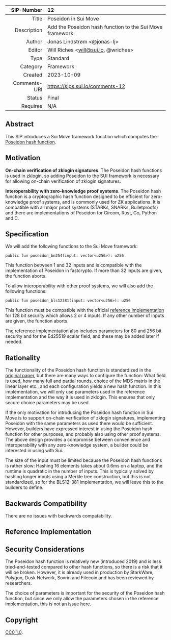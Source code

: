 | SIP-Number          | 12                                                        |
| ------------------: | :-------------------------------------------------------- |
| Title               | Poseidon in Sui Move                                      |
| Description         | Add the Poseidon hash function to the Sui Move framework. |
| Author              | Jonas Lindstrøm <@jonas-lj>                               |
| Editor              | Will Riches <will@sui.io, @wriches>                       |
| Type                | Standard                                                  |
| Category            | Framework                                                 |
| Created             | 2023-10-09                                                |
| Comments-URI        | https://sips.sui.io/comments-12                           |
| Status              | Final                                                     |
| Requires            | N/A                                                       |

## Abstract

This SIP introduces a Sui Move framework function which computes the [Poseidon hash function](https://www.poseidon-hash.info/). 


## Motivation

**On-chain verification of zklogin signatures**. The Poseidon hash functions is used in zklogin, so adding Poseidon to the SUI framework is necessary for allowing on-chain verification of zklogin signatures.

**Interoperability with zero-knowledge proof systems**. The Poseidon hash function is a cryptographic hash function designed to be efficient for zero-knowledge proof systems, and is commonly used for ZK applications. It is compatible with all major proof systems (STARKs, SNARKs, Bulletproofs) and there are implementations of 
Poseidon for Circom, Rust, Go, Python and C.

## Specification

We will add the following functions to the Sui Move framework:
```
public fun poseidon_bn254(input: vector<u256>): u256
```
This function between 1 and 32 inputs and is compatible with the implementation of Poseidon in fastcrypto. If more than 
32 inputs are given, the function aborts.

To allow interoperability with other proof systems, we will also add the following functions:
```
public fun poseidon_bls12381(input: vector<u256>): u256
```
This function must be compatible with the official [reference implementation](https://extgit.iaik.tugraz.at/krypto/hadeshash)
for 128 bit security which allows 2 or 4 inputs. If any other number of inputs are given, the function aborts.

The reference implementation also includes parameters for 80 and 256 bit security and for the Ed25519 scalar field, and
these may be added later if needed.

## Rationality

The functionality of the Poseidon hash function is standardized in the [original paper](https://eprint.iacr.org/2019/458.pdf), 
but there are many ways to configure the function: What field is used, how many full and partial rounds, choice of the 
MDS matrix in the linear layer etc., and each configuration yields a new hash function. In this implementation, we will
only use parameters used in the reference implementation and the way it is used in zklogin. This ensures that only
secure choice parameters may be used.

If the only motivation for introducing the Poseidon hash function in Sui Move is to support on-chain verification of
zklogin signatures, implementing Poseidon with the same parameters as used there would be sufficient. However, builders
have expressed interest in using the Poseidon hash function for other purposes, and probably also using other proof 
systems. The above design provides a compromise between convenience and interoperability with any zero-knowledge system, 
a builder could be interested in using with Sui.

The size of the input must be limited because the Poseidon hash functions is rather slow: Hashing 16
elements takes about 0.6ms on a laptop, and the runtime is quadratic in the number of inputs. This is
typically solved by hashing longer inputs using a Merkle tree construction, but this is not standardized, so for the 
BLS12-381 implementation, we will leave this to the builders to define.

## Backwards Compatibility

There are no issues with backwards compatability.

## Reference Implementation


## Security Considerations

The Poseidon hash function is relatively new (introduced 2019) and is less tried-and-tested compared to other hash
functions, so there is a risk that it will be broken. However, it is already used in production by StarkWare, Polygon, 
Dusk Network, Sovrin and Filecoin and has been reviewed by researchers. 

The choice of parameters is important for the security of the Poseidon hash function, but since we only allow the parameters
chosen in the reference implementation, this is not an issue here.

## Copyright

[CC0 1.0](../LICENSE.md).
